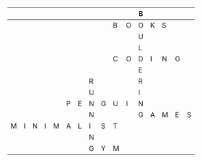 |   |   |   |   |   |   |   |   |   |   |   | B |   |   |   |   |
|---|---|---|---|---|---|---|---|---|---|---|---|---|---|---|---|
|   |   |   |   |   |   |   |   |   | B | O | O | K | S |   |   |
|   |   |   |   |   |   |   |   |   |   |   | U |   |   |   |   |
|   |   |   |   |   |   |   |   |   |   |   | L |   |   |   |   |
|   |   |   |   |   |   |   |   |   | C | O | D | I | N | G |   |
|   |   |   |   |   |   |   |   |   |   |   | E |   |   |   |   |
|   |   |   |   |   |   |   | R |   |   |   | R |   |   |   |   |
|   |   |   |   |   |   |   | U |   |   |   | I |   |   |   |   |
|   |   |   |   |   | P | E | N | G | U | I | N |   |   |   |   |
|   |   |   |   |   |   |   | N |   |   |   | G | A | M | E | S |
| M | I | N | I | M | A | L | I | S | T |   |   |   |   |   |   |
|   |   |   |   |   |   |   | N |   |   |   |   |   |   |   |   |
|   |   |   |   |   |   |   | G | Y | M |   |   |   |   |   |   |
